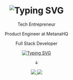 <h1 align="center">
<img src="https://readme-typing-svg.herokuapp.com?font=Outfit&weight=500&size=30&pause=1000&color=FFFFFF&background=FFFFFF00&center=true&width=435&lines=Hi+There+%F0%9F%98%89;I'm+Kavinesh+Ganeshamoorthy;May+I+help+you+%3F" alt="Typing SVG" />
</h1>

<div align="center">

Tech Entrepreneur

Product Engineer at MetanaHQ

Full Stack Developer

[![Typing SVG](https://readme-typing-svg.herokuapp.com?font=Poppins&weight=600&size=27&duration=8000&pause=10000&color=9CF560&background=0D1117&center=true&vCenter=true&width=1000&height=100&lines=Got+a+vision+%3F+Let's+craft+it+together)](https://git.io/typing-svg)

↓

 </div>
 
<div align="center"> 
  <a href="mailto:gkavinesh186@gmail.com">
    <img src="https://img.shields.io/badge/Gmail-333333?style=for-the-badge&logo=gmail&logoColor=red" />
  </a>
 <a href="https://www.linkedin.com/in/kavinesh186/">
   <img src="https://img.shields.io/badge/LinkedIn-0077B5?style=for-the-badge&logo=linkedin&logoColor=white" />
  </a>
</div>
